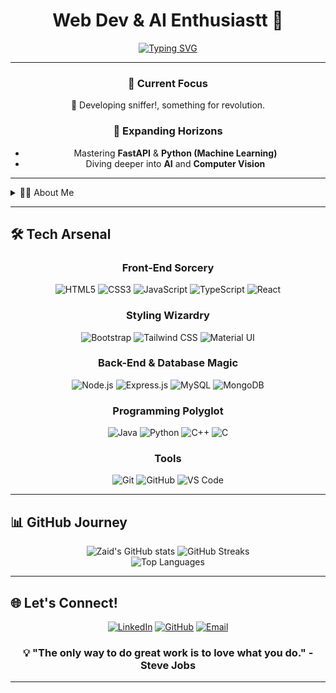   <div align="center">

  # Web Dev & AI Enthusiastt 🚀

  [![Typing SVG](https://readme-typing-svg.herokuapp.com?font=Fira+Code&pause=1000&color=00F7F7&center=true&vCenter=true&width=435&lines=Crafting+seamless+user+experiences;Solving+complex+problems+through+code;Building+the+future+with+AI)](https://git.io/typing-svg)

</div>

---

<div align="center">

### 🔭 Current Focus
🤖 Developing sniffer!, something for revolution.

### 🌱 Expanding Horizons
- Mastering **FastAPI** & **Python (Machine Learning)**
- Diving deeper into **AI** and **Computer Vision**

</div>

---

<details>
<summary>👨‍💻 About Me</summary>

- 🎨 Passionate **Front-End Web Developer** with an eye for design.
- 🤝 Open to **collaborations** on innovative web and Computer Vision projects
- 🧠 Constantly learning and sharpening my **problem-solving skills**
- 🌟 Committed to creating technology that makes a difference

</details>

---

## 🛠️ Tech Arsenal

<div align="center">

### Front-End Sorcery
![HTML5](https://img.shields.io/badge/HTML5-%23E34F26.svg?style=for-the-badge&logo=html5&logoColor=white)
![CSS3](https://img.shields.io/badge/CSS3-%231572B6.svg?style=for-the-badge&logo=css3&logoColor=white)
![JavaScript](https://img.shields.io/badge/JavaScript-%23323330.svg?style=for-the-badge&logo=javascript&logoColor=%23F7DF1E)
![TypeScript](https://img.shields.io/badge/TypeScript-%23007ACC.svg?style=for-the-badge&logo=typescript&logoColor=white)
![React](https://img.shields.io/badge/React-%2320232a.svg?style=for-the-badge&logo=react&logoColor=%2361DAFB)

### Styling Wizardry
![Bootstrap](https://img.shields.io/badge/Bootstrap-%23563D7C.svg?style=for-the-badge&logo=bootstrap&logoColor=white)
![Tailwind CSS](https://img.shields.io/badge/Tailwind_CSS-%2338B2AC.svg?style=for-the-badge&logo=tailwind-css&logoColor=white)
![Material UI](https://img.shields.io/badge/Material--UI-%230081CB.svg?style=for-the-badge&logo=material-ui&logoColor=white)

### Back-End & Database Magic
![Node.js](https://img.shields.io/badge/Node.js-%2343853D.svg?style=for-the-badge&logo=node.js&logoColor=white)
![Express.js](https://img.shields.io/badge/Express.js-%23404d59.svg?style=for-the-badge&logo=express&logoColor=%2361DAFB)
![MySQL](https://img.shields.io/badge/MySQL-%2300f.svg?style=for-the-badge&logo=mysql&logoColor=white)
![MongoDB](https://img.shields.io/badge/MongoDB-%2347A248.svg?style=for-the-badge&logo=mongodb&logoColor=white)

### Programming Polyglot
![Java](https://img.shields.io/badge/Java-%23ED8B00.svg?style=for-the-badge&logo=java&logoColor=white)
![Python](https://img.shields.io/badge/Python-%2314354C.svg?style=for-the-badge&logo=python&logoColor=white)
![C++](https://img.shields.io/badge/C++-%2300599C.svg?style=for-the-badge&logo=c%2B%2B&logoColor=white)
![C](https://img.shields.io/badge/C-%2300599C.svg?style=for-the-badge&logo=c&logoColor=white)

### Tools
![Git](https://img.shields.io/badge/Git-%23F05033.svg?style=for-the-badge&logo=git&logoColor=white)
![GitHub](https://img.shields.io/badge/GitHub-%23121011.svg?style=for-the-badge&logo=github&logoColor=white)
![VS Code](https://img.shields.io/badge/Visual_Studio_Code-%23007ACC.svg?style=for-the-badge&logo=visual-studio-code&logoColor=white)

</div>

---

## 📊 GitHub Journey

<div align="center">
  <img src="https://github-readme-stats.vercel.app/api?username=zaid-commits&show_icons=true&theme=radical" alt="Zaid's GitHub stats" />
  <img src="https://github-readme-streak-stats.herokuapp.com/?user=zaid-commits&theme=radical" alt="GitHub Streaks" />
</div>

<div align="center">
  <img src="https://github-readme-stats.vercel.app/api/top-langs/?username=zaid-commits&layout=compact&theme=radical" alt="Top Languages" />
</div>

---

## 🌐 Let's Connect!

<div align="center">

[![LinkedIn](https://img.shields.io/badge/LinkedIn-%230077B5.svg?style=for-the-badge&logo=linkedin&logoColor=white)](https://www.linkedin.com/in/zaidrakhange/)
[![GitHub](https://img.shields.io/badge/GitHub-%23121011.svg?style=for-the-badge&logo=github&logoColor=white)](https://github.com/zaid-commits)
[![Email](https://img.shields.io/badge/Email-%23D14836.svg?style=for-the-badge&logo=gmail&logoColor=white)](mailto:engineering.zaidrakhange@gmail.com)

</div>

<div align="center">

### 💡 "The only way to do great work is to love what you do." - Steve Jobs

</div>

---
